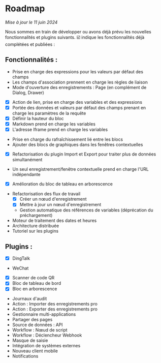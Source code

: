 # Roadmap

*Mise à jour le 11 juin 2024*

Nous sommes en train de développer ou avons déjà prévu les nouvelles fonctionnalités et plugins suivants. ☑️ indique les fonctionnalités déjà complétées et publiées :

## Fonctionnalités :

- Prise en charge des expressions pour les valeurs par défaut des champs
- Les champs d'association prennent en charge les règles de liaison
- Mode d'ouverture des enregistrements : Page (en complément de Dialog, Drawer)
- [x] Action de lien, prise en charge des variables et des expressions
- [x] Portée des données et valeurs par défaut des champs prenant en charge les paramètres de la requête
- [x] Définir la hauteur du bloc
- [x] Markdown prend en charge les variables
- [x] L'adresse Iframe prend en charge les variables
- Prise en charge du rafraîchissement lié entre les blocs
- Ajouter des blocs de graphiques dans les fenêtres contextuelles
- [x] Refactorisation du plugin Import et Export pour traiter plus de données simultanément
- Un seul enregistrement/fenêtre contextuelle prend en charge l'URL indépendante
- [x] Amélioration du bloc de tableau en arborescence
- Refactorisation des flux de travail
  - [x] Créer un nœud d'enregistrement
  - [x] Mettre à jour un nœud d'enregistrement
  - Gestion automatique des références de variables (déprécation du préchargement)
- Moteur de traitement des dates et heures
- Architecture distribuée
- Tutoriel sur les plugins
  
## Plugins :

- [x] DingTalk
- WeChat
- [x] Scanner de code QR
- [x] Bloc de tableau de bord
- [x] Bloc en arborescence
- Journaux d'audit
- Action : Importer des enregistrements pro
- Action : Exporter des enregistrements pro
- Gestionnaire multi-applications
- Partager des pages
- Source de données : API
- Workflow : Nœud de script
- Workflow : Déclencheur Webhook
- Masque de saisie
- Intégration de systèmes externes
- Nouveau client mobile
- Notifications

